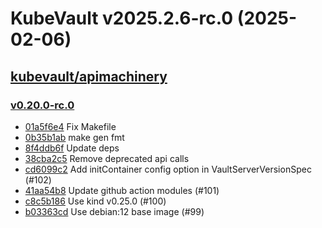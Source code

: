 # KubeVault v2025.2.6-rc.0 (2025-02-06)


## [kubevault/apimachinery](https://github.com/kubevault/apimachinery)

### [v0.20.0-rc.0](https://github.com/kubevault/apimachinery/releases/tag/v0.20.0-rc.0)

- [01a5f6e4](https://github.com/kubevault/apimachinery/commit/01a5f6e4) Fix Makefile
- [0b35b1ab](https://github.com/kubevault/apimachinery/commit/0b35b1ab) make gen fmt
- [8f4ddb6f](https://github.com/kubevault/apimachinery/commit/8f4ddb6f) Update deps
- [38cba2c5](https://github.com/kubevault/apimachinery/commit/38cba2c5) Remove deprecated api calls
- [cd6099c2](https://github.com/kubevault/apimachinery/commit/cd6099c2) Add initContainer config option in VaultServerVersionSpec (#102)
- [41aa54b8](https://github.com/kubevault/apimachinery/commit/41aa54b8) Update github action modules (#101)
- [c8c5b186](https://github.com/kubevault/apimachinery/commit/c8c5b186) Use kind v0.25.0 (#100)
- [b03363cd](https://github.com/kubevault/apimachinery/commit/b03363cd) Use debian:12 base image (#99)



